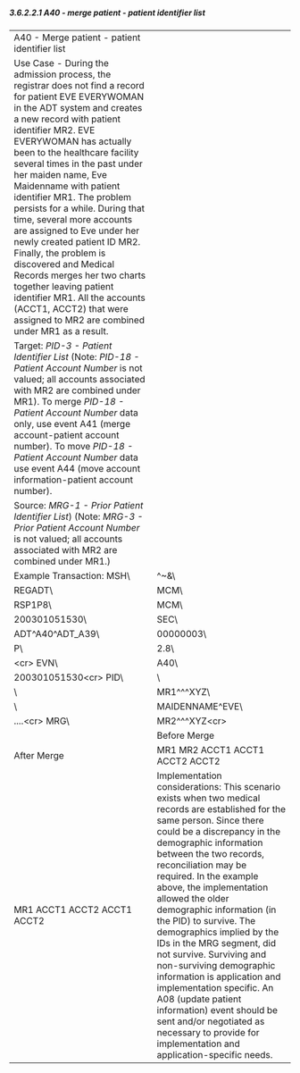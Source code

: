 ##### 3.6.2.2.1 A40 - merge patient - patient identifier list

|     |     |
| --- | --- |
| A40 - Merge patient - patient identifier list |  |
| Use Case - During the admission process, the registrar does not find a record for patient EVE EVERYWOMAN in the ADT system and creates a new record with patient identifier MR2. EVE EVERYWOMAN has actually been to the healthcare facility several times in the past under her maiden name, Eve Maidenname with patient identifier MR1. The problem persists for a while. During that time, several more accounts are assigned to Eve under her newly created patient ID MR2. Finally, the problem is discovered and Medical Records merges her two charts together leaving patient identifier MR1. All the accounts (ACCT1, ACCT2) that were assigned to MR2 are combined under MR1 as a result. |  |
| Target: _PID-3 - Patient Identifier List_ (Note: _PID-18 - Patient Account Number_ is not valued; all accounts associated with MR2 are combined under MR1). To merge _PID-18 - Patient Account Number_ data only, use event A41 (merge account-patient account number). To move _PID-18 - Patient Account Number_ data use event A44 (move account information-patient account number). |  |
| Source: _MRG-1 - Prior Patient Identifier List_) (Note: _MRG-3 - Prior Patient Account Number_ is not valued; all accounts associated with MR2 are combined under MR1.) |  |
| Example Transaction: MSH\ | ^~\&\ |
| REGADT\ | MCM\ |
| RSP1P8\ | MCM\ |
| 200301051530\ | SEC\ |
| ADT^A40^ADT_A39\ | 00000003\ |
| P\ | 2.8\ |
| &lt;cr> EVN\ | A40\ |
| 200301051530&lt;cr> PID\ | \ |
| \ | MR1^^^XYZ\ |
| \ | MAIDENNAME^EVE\ |
| ....&lt;cr> MRG\ | MR2^^^XYZ&lt;cr> |
|  | Before Merge |
| After Merge | MR1 MR2 ACCT1 ACCT1 ACCT2 ACCT2 |
| MR1 ACCT1 ACCT2 ACCT1 ACCT2 | Implementation considerations: This scenario exists when two medical records are established for the same person. Since there could be a discrepancy in the demographic information between the two records, reconciliation may be required. In the example above, the implementation allowed the older demographic information (in the PID) to survive. The demographics implied by the IDs in the MRG segment, did not survive. Surviving and non-surviving demographic information is application and implementation specific. An A08 (update patient information) event should be sent and/or negotiated as necessary to provide for implementation and application-specific needs. |

